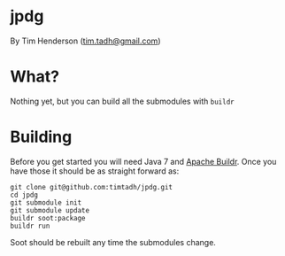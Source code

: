 # jpdg

By Tim Henderson (tim.tadh@gmail.com)

# What?

Nothing yet, but you can build all the submodules with `buildr`

# Building

Before you get started you will need Java 7 and
[Apache Buildr](buildr.apache.org). Once you have those it should be as straight
forward as:

    git clone git@github.com:timtadh/jpdg.git
    cd jpdg
    git submodule init
    git submodule update
    buildr soot:package
    buildr run

Soot should be rebuilt any time the submodules change.


